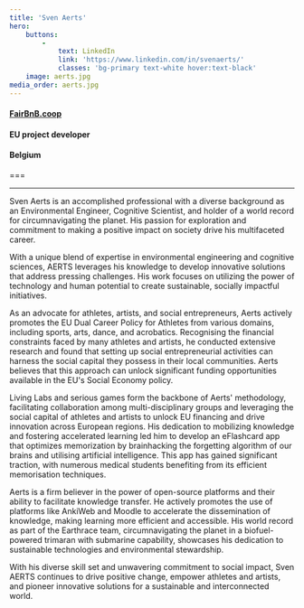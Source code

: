 ```yaml
---
title: 'Sven Aerts'
hero:
    buttons:
        -
            text: LinkedIn
            link: 'https://www.linkedin.com/in/svenaerts/'
            classes: 'bg-primary text-white hover:text-black'
    image: aerts.jpg
media_order: aerts.jpg
---
```


#### [FairBnB.coop](https://fairbnb.coop)
#### EU project developer
#### Belgium
===
***
Sven Aerts is an accomplished professional with a diverse background as an Environmental Engineer, Cognitive Scientist, and holder of a world record for circumnavigating the planet. His passion for exploration and commitment to making a positive impact on society drive his multifaceted career.

With a unique blend of expertise in environmental engineering and cognitive sciences, AERTS leverages his knowledge to develop innovative solutions that address pressing challenges. His work focuses on utilizing the power of technology and human potential to create sustainable, socially impactful initiatives.

As an advocate for athletes, artists, and social entrepreneurs, Aerts actively promotes the EU Dual Career Policy for Athletes from various domains, including sports, arts, dance, and acrobatics. Recognising the financial constraints faced by many athletes and artists, he conducted extensive research and found that setting up social entrepreneurial activities can harness the social capital they possess in their local communities. Aerts believes that this approach can unlock significant funding opportunities available in the EU's Social Economy policy.

Living Labs and serious games form the backbone of Aerts' methodology, facilitating collaboration among multi-disciplinary groups and leveraging the social capital of athletes and artists to unlock EU financing and drive innovation across European regions. His dedication to mobilizing knowledge and fostering accelerated learning led him to develop an eFlashcard app that optimizes memorization by brainhacking the forgetting algorithm of our brains and utilising artificial intelligence. This app has gained significant traction, with numerous medical students benefiting from its efficient memorisation techniques.

Aerts is a firm believer in the power of open-source platforms and their ability to facilitate knowledge transfer. He actively promotes the use of platforms like AnkiWeb and Moodle to accelerate the dissemination of knowledge, making learning more efficient and accessible. His world record as part of the Earthrace team, circumnavigating the planet in a biofuel-powered trimaran with submarine capability, showcases his dedication to sustainable technologies and environmental stewardship.

With his diverse skill set and unwavering commitment to social impact, Sven AERTS continues to drive positive change, empower athletes and artists, and pioneer innovative solutions for a sustainable and interconnected world.